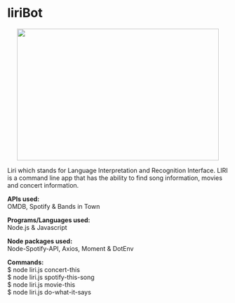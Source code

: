 # liriBot


<p align="center">
  <img width="460" height="300" src="https://media.giphy.com/media/Q5veQdkR3yrXbTAp7W/giphy.gif">
</p>


Liri which stands for Language Interpretation and Recognition Interface. LIRI is a command line app that has the ability to find song information, movies and concert information. 

**APIs used:** <br>
OMDB, Spotify & Bands in Town 

**Programs/Languages used:** <br>
Node.js & Javascript

**Node packages used:**<br>
Node-Spotify-API, Axios, Moment & DotEnv

**Commands:**<br>
$ node liri.js concert-this<br>
$ node liri.js spotify-this-song<br>
$ node liri.js movie-this<br>
$ node liri.js do-what-it-says<br>

